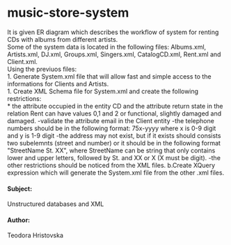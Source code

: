 # music-store-system
It is given ER diagram which describes the workflow of system for renting CDs with albums from different artists.  
Some of the system data is located in the following files: Albums.xml, Artists.xml, DJ.xml, Groups.xml, Singers.xml, CatalogCD.xml, Rent.xml and Client.xml.  
Using the previuos files:  
	1. Generate System.xml file that will allow fast and simple access to the informations for Clients and Artists.  
		1. Create XML Schema file for System.xml and create the following restrictions:  
			* the attribute occupied in the entity CD and the attribute return state in the relation Rent can have values 0,1 and 2 or functional, slightly damaged and damaged.
		-validate the attribute email in the Client entity 
		-the telephone numbers should be in the following format: 75x-yyyy where x is 0-9 digit and y is 1-9 digit
		-the address may not exist, but if it exists should consists two subelemnts (street and number) 
		or it should be in the following format "StreetName St. XX", where StreetName can be string that only contains lower and upper letters, 
		followed by St. and XX or X (X must be digit).
		-the other restrictions should be noticed from the XML files.
	b.Create XQuery expression which will generate the System.xml file from the other .xml files.
	

#### Subject:
Unstructured databases and XML

#### Author:
Teodora Hristovska
